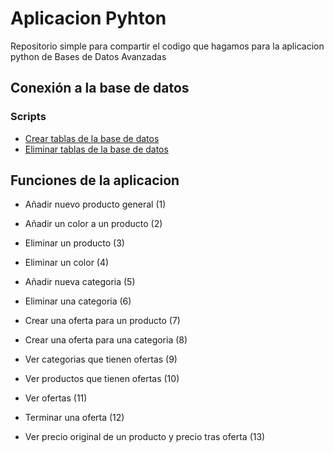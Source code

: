 # Aplicacion Pyhton

Repositorio simple para compartir el codigo que hagamos para la aplicacion python de Bases de Datos Avanzadas

## Conexión a la base de datos

### Scripts

* [Crear tablas de la base de datos](scripts/create_tables.sql)
* [Eliminar tablas de la base de datos](scripts/drop_tables.sql)

## Funciones de la aplicacion

* Añadir nuevo producto general (1)
  
* Añadir un color a un producto (2)
  
* Eliminar un producto (3)

* Eliminar un color (4)

* Añadir nueva categoria (5)

* Eliminar una categoria (6)

* Crear una oferta para un producto (7)

* Crear una oferta para una categoria (8)

* Ver categorias que tienen ofertas (9)

* Ver productos que tienen ofertas (10)

* Ver ofertas (11)

* Terminar una oferta (12)

* Ver precio original de un producto y precio tras oferta (13)